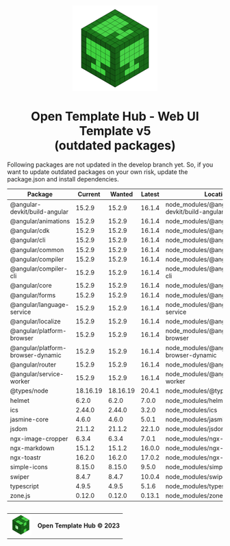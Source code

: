 <p align="center">
  <a href="https://opentemplatehub.com">
    <img src="https://raw.githubusercontent.com/open-template-hub/open-template-hub.github.io/master/assets/logo/ui/web-ui-logo.png" alt="Logo" width=200>
  </a>
</p>


<h1 align="center">
Open Template Hub - Web UI Template v5
  <br/>
(outdated packages)
</h1>

Following packages are not updated in the develop branch yet. So, if you want to update outdated packages on your own risk, update the package.json and install dependencies.

| Package | Current | Wanted | Latest | Location |
| --- | --- | --- | --- | --- |
| @angular-devkit/build-angular | 15.2.9 | 15.2.9 | 16.1.4 | node_modules/@angular-devkit/build-angular |
| @angular/animations | 15.2.9 | 15.2.9 | 16.1.4 | node_modules/@angular/animations |
| @angular/cdk | 15.2.9 | 15.2.9 | 16.1.4 | node_modules/@angular/cdk |
| @angular/cli | 15.2.9 | 15.2.9 | 16.1.4 | node_modules/@angular/cli |
| @angular/common | 15.2.9 | 15.2.9 | 16.1.4 | node_modules/@angular/common |
| @angular/compiler | 15.2.9 | 15.2.9 | 16.1.4 | node_modules/@angular/compiler |
| @angular/compiler-cli | 15.2.9 | 15.2.9 | 16.1.4 | node_modules/@angular/compiler-cli |
| @angular/core | 15.2.9 | 15.2.9 | 16.1.4 | node_modules/@angular/core |
| @angular/forms | 15.2.9 | 15.2.9 | 16.1.4 | node_modules/@angular/forms |
| @angular/language-service | 15.2.9 | 15.2.9 | 16.1.4 | node_modules/@angular/language-service |
| @angular/localize | 15.2.9 | 15.2.9 | 16.1.4 | node_modules/@angular/localize |
| @angular/platform-browser | 15.2.9 | 15.2.9 | 16.1.4 | node_modules/@angular/platform-browser |
| @angular/platform-browser-dynamic | 15.2.9 | 15.2.9 | 16.1.4 | node_modules/@angular/platform-browser-dynamic |
| @angular/router | 15.2.9 | 15.2.9 | 16.1.4 | node_modules/@angular/router |
| @angular/service-worker | 15.2.9 | 15.2.9 | 16.1.4 | node_modules/@angular/service-worker |
| @types/node | 18.16.19 | 18.16.19 | 20.4.1 | node_modules/@types/node |
| helmet | 6.2.0 | 6.2.0 | 7.0.0 | node_modules/helmet |
| ics | 2.44.0 | 2.44.0 | 3.2.0 | node_modules/ics |
| jasmine-core | 4.6.0 | 4.6.0 | 5.0.1 | node_modules/jasmine-core |
| jsdom | 21.1.2 | 21.1.2 | 22.1.0 | node_modules/jsdom |
| ngx-image-cropper | 6.3.4 | 6.3.4 | 7.0.1 | node_modules/ngx-image-cropper |
| ngx-markdown | 15.1.2 | 15.1.2 | 16.0.0 | node_modules/ngx-markdown |
| ngx-toastr | 16.2.0 | 16.2.0 | 17.0.2 | node_modules/ngx-toastr |
| simple-icons | 8.15.0 | 8.15.0 | 9.5.0 | node_modules/simple-icons |
| swiper | 8.4.7 | 8.4.7 | 10.0.4 | node_modules/swiper |
| typescript | 4.9.5 | 4.9.5 | 5.1.6 | node_modules/typescript |
| zone.js | 0.12.0 | 0.12.0 | 0.13.1 | node_modules/zone.js |

<table align="right"><tr><td><a href="https://opentemplatehub.com"><img src="https://raw.githubusercontent.com/open-template-hub/open-template-hub.github.io/master/assets/logo/brand-logo.png" width="50px" alt="oth"/></a></td><td><b>Open Template Hub © 2023</b></td></tr></table>

